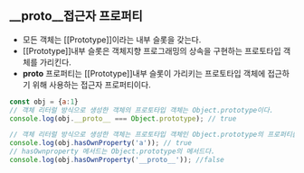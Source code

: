 ## __proto__접근자 프로퍼티

- 모든 객체는 [[Prototype]]이라는 내부 슬롯을 갖는다.
- [[Prototype]]내부 슬롯은 객체지향 프로그래밍의 상속을 구현하는 프로토타입 객체를 가리킨다.
- __proto__ 프로퍼티는 [[Prototype]]내부 슬롯이 가리키는 프로토타입 객체에 접근하기 위해 사용하는 접근자 프로퍼티이다.

```js
const obj = {a:1}
// 객체 리터럴 방식으로 생성한 객체의 프로토타입 객체는 Object.prototype이다.
console.log(obj.__proto__ === Object.prototype); // true

// 객체 리터럴 방식으로 생성한 객체는 프로토타입 객체인 Object.prototype의 프로퍼티를 상속받는다.
console.log(obj.hasOwnProperty('a')); // true
// hasOwnproperty 메서드는 Object.prototype의 메서드다.
console.log(obj.hasOwnProperty('__proto__')); //false
```

